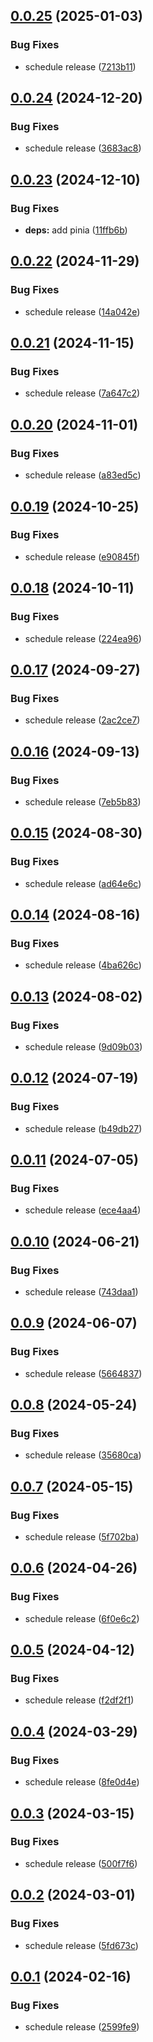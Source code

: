 ## [0.0.25](https://github.com/flipdot/membercard-generator/compare/0.0.24...0.0.25) (2025-01-03)

### Bug Fixes

* schedule release ([7213b11](https://github.com/flipdot/membercard-generator/commit/7213b11515943b9bc4557eb35ff76b320ca87699))

## [0.0.24](https://github.com/flipdot/membercard-generator/compare/0.0.23...0.0.24) (2024-12-20)

### Bug Fixes

* schedule release ([3683ac8](https://github.com/flipdot/membercard-generator/commit/3683ac8b0bf35081c7ec20251df92f1ebcd59bd7))

## [0.0.23](https://github.com/flipdot/membercard-generator/compare/0.0.22...0.0.23) (2024-12-10)

### Bug Fixes

* **deps:** add pinia ([11ffb6b](https://github.com/flipdot/membercard-generator/commit/11ffb6b01c9d781a1081075758c74a386a7a32c0))

## [0.0.22](https://github.com/flipdot/membercard-generator/compare/0.0.21...0.0.22) (2024-11-29)

### Bug Fixes

* schedule release ([14a042e](https://github.com/flipdot/membercard-generator/commit/14a042e32a6dd0b23a63efcdb5a96a126021c175))

## [0.0.21](https://github.com/flipdot/membercard-generator/compare/0.0.20...0.0.21) (2024-11-15)

### Bug Fixes

* schedule release ([7a647c2](https://github.com/flipdot/membercard-generator/commit/7a647c231e1304774fc2106b3097fc0b8588a14c))

## [0.0.20](https://github.com/flipdot/membercard-generator/compare/0.0.19...0.0.20) (2024-11-01)

### Bug Fixes

* schedule release ([a83ed5c](https://github.com/flipdot/membercard-generator/commit/a83ed5c0c037f8f375739c4c7c612dc358082dde))

## [0.0.19](https://github.com/flipdot/membercard-generator/compare/0.0.18...0.0.19) (2024-10-25)

### Bug Fixes

* schedule release ([e90845f](https://github.com/flipdot/membercard-generator/commit/e90845f4e24ad4091fea68adf277ad4ed3a2e712))

## [0.0.18](https://github.com/flipdot/membercard-generator/compare/0.0.17...0.0.18) (2024-10-11)

### Bug Fixes

* schedule release ([224ea96](https://github.com/flipdot/membercard-generator/commit/224ea9658b2499c0269a85afa23a89032c94aec9))

## [0.0.17](https://github.com/flipdot/membercard-generator/compare/0.0.16...0.0.17) (2024-09-27)

### Bug Fixes

* schedule release ([2ac2ce7](https://github.com/flipdot/membercard-generator/commit/2ac2ce79590f6802905d51f4c821a7492c549507))

## [0.0.16](https://github.com/flipdot/membercard-generator/compare/0.0.15...0.0.16) (2024-09-13)

### Bug Fixes

* schedule release ([7eb5b83](https://github.com/flipdot/membercard-generator/commit/7eb5b832b2c939209d5ac2bfa7d49bf37d02e718))

## [0.0.15](https://github.com/flipdot/membercard-generator/compare/0.0.14...0.0.15) (2024-08-30)

### Bug Fixes

* schedule release ([ad64e6c](https://github.com/flipdot/membercard-generator/commit/ad64e6c57b3206edd5b4370dcddb0ac5e0a496ed))

## [0.0.14](https://github.com/flipdot/membercard-generator/compare/0.0.13...0.0.14) (2024-08-16)

### Bug Fixes

* schedule release ([4ba626c](https://github.com/flipdot/membercard-generator/commit/4ba626c9f25cec456172dd46ab107cf0362c38b8))

## [0.0.13](https://github.com/flipdot/membercard-generator/compare/0.0.12...0.0.13) (2024-08-02)

### Bug Fixes

* schedule release ([9d09b03](https://github.com/flipdot/membercard-generator/commit/9d09b033646350ddd4226510645abde2f7c9606c))

## [0.0.12](https://github.com/flipdot/membercard-generator/compare/0.0.11...0.0.12) (2024-07-19)

### Bug Fixes

* schedule release ([b49db27](https://github.com/flipdot/membercard-generator/commit/b49db2701e217b9ba428706cd7e08a9481f73544))

## [0.0.11](https://github.com/flipdot/membercard-generator/compare/0.0.10...0.0.11) (2024-07-05)

### Bug Fixes

* schedule release ([ece4aa4](https://github.com/flipdot/membercard-generator/commit/ece4aa471964763f5b45cbc78265e46becc59c7e))

## [0.0.10](https://github.com/flipdot/membercard-generator/compare/0.0.9...0.0.10) (2024-06-21)

### Bug Fixes

* schedule release ([743daa1](https://github.com/flipdot/membercard-generator/commit/743daa1b7009846c340f16d7a4ff9bcf6859289b))

## [0.0.9](https://github.com/flipdot/membercard-generator/compare/0.0.8...0.0.9) (2024-06-07)

### Bug Fixes

* schedule release ([5664837](https://github.com/flipdot/membercard-generator/commit/5664837b8a87630ca0f30c443a763ba68abd6a69))

## [0.0.8](https://github.com/flipdot/membercard-generator/compare/0.0.7...0.0.8) (2024-05-24)


### Bug Fixes

* schedule release ([35680ca](https://github.com/flipdot/membercard-generator/commit/35680cacbfd064d682a97b9e8cee861ace321d2b))

## [0.0.7](https://github.com/flipdot/membercard-generator/compare/0.0.6...0.0.7) (2024-05-15)


### Bug Fixes

* schedule release ([5f702ba](https://github.com/flipdot/membercard-generator/commit/5f702ba39caf09b0e57610c6fd720a76c8d17029))

## [0.0.6](https://github.com/flipdot/membercard-generator/compare/0.0.5...0.0.6) (2024-04-26)


### Bug Fixes

* schedule release ([6f0e6c2](https://github.com/flipdot/membercard-generator/commit/6f0e6c2f25ae2540d005dc04f9bd9dd989298859))

## [0.0.5](https://github.com/flipdot/membercard-generator/compare/0.0.4...0.0.5) (2024-04-12)


### Bug Fixes

* schedule release ([f2df2f1](https://github.com/flipdot/membercard-generator/commit/f2df2f19e5e59c128f7026d15bf9b7c17a227111))

## [0.0.4](https://github.com/flipdot/membercard-generator/compare/0.0.3...0.0.4) (2024-03-29)


### Bug Fixes

* schedule release ([8fe0d4e](https://github.com/flipdot/membercard-generator/commit/8fe0d4e8de3756260420551fb6a8911fd5012d39))

## [0.0.3](https://github.com/flipdot/membercard-generator/compare/0.0.2...0.0.3) (2024-03-15)


### Bug Fixes

* schedule release ([500f7f6](https://github.com/flipdot/membercard-generator/commit/500f7f6a5c3307c0702e1df4c80940bd2315ad2a))

## [0.0.2](https://github.com/flipdot/membercard-generator/compare/0.0.1...0.0.2) (2024-03-01)


### Bug Fixes

* schedule release ([5fd673c](https://github.com/flipdot/membercard-generator/commit/5fd673c84b8e54e951b5b9d32bcd3af5375d19b8))

## [0.0.1](https://github.com/flipdot/membercard-generator/compare/0.0.0...0.0.1) (2024-02-16)


### Bug Fixes

* schedule release ([2599fe9](https://github.com/flipdot/membercard-generator/commit/2599fe91ff28e30b9a1ade11f2c82f0ba3776e2c))
